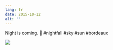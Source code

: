 ```yaml
---
lang: fr
date: 2015-10-12
alt: ''
---
```


Night is coming. 🌇 #nightfall #sky #sun #bordeaux

![](/photos/2015-10-12-1444671537.jpg)